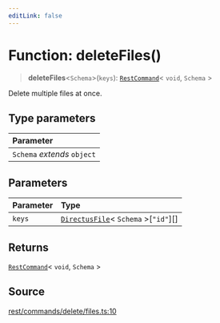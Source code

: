 ```yaml
---
editLink: false
---
```


# Function: deleteFiles()

> **deleteFiles**\<`Schema`\>(`keys`): [`RestCommand`](../interfaces/interface.RestCommand.md)\< `void`, `Schema` \>

Delete multiple files at once.

## Type parameters

| Parameter                   |
| :-------------------------- |
| `Schema` _extends_ `object` |

## Parameters

| Parameter | Type                                                                                           |
| :-------- | :--------------------------------------------------------------------------------------------- |
| `keys`    | [`DirectusFile`](../../schema/type-aliases/type-alias.DirectusFile.md)\< `Schema` \>[`"id"`][] |

## Returns

[`RestCommand`](../interfaces/interface.RestCommand.md)\< `void`, `Schema` \>

## Source

[rest/commands/delete/files.ts:10](https://github.com/directus/directus/blob/7789a6c53/sdk/src/rest/commands/delete/files.ts#L10)
